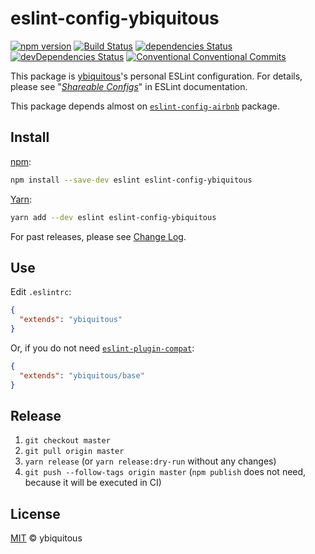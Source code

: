 # eslint-config-ybiquitous

[![npm version](https://badge.fury.io/js/eslint-config-ybiquitous.svg)](https://badge.fury.io/js/eslint-config-ybiquitous)
[![Build Status](https://travis-ci.org/ybiquitous/eslint-config-ybiquitous.svg?branch=master)](https://travis-ci.org/ybiquitous/eslint-config-ybiquitous)
[![dependencies Status](https://david-dm.org/ybiquitous/eslint-config-ybiquitous/status.svg)](https://david-dm.org/ybiquitous/eslint-config-ybiquitous)
[![devDependencies Status](https://david-dm.org/ybiquitous/eslint-config-ybiquitous/dev-status.svg)](https://david-dm.org/ybiquitous/eslint-config-ybiquitous?type=dev)
[![Conventional Conventional Commits](https://img.shields.io/badge/Conventional%20Commits-1.0.0-yellow.svg)](https://conventionalcommits.org)

This package is [ybiquitous](https://github.com/ybiquitous)'s personal ESLint configuration.
For details, please see "[*Shareable Configs*](https://eslint.org/docs/developer-guide/shareable-configs)"
in ESLint documentation.

This package depends almost on
[`eslint-config-airbnb`](https://npmjs.com/eslint-config-airbnb) package.

## Install

[npm](https://npmjs.com/):

```sh
npm install --save-dev eslint eslint-config-ybiquitous
```

[Yarn](https://yarnpkg.com/):

```sh
yarn add --dev eslint eslint-config-ybiquitous
```

For past releases, please see [Change Log](CHANGELOG.md).

## Use

Edit `.eslintrc`:

```json
{
  "extends": "ybiquitous"
}
```

Or, if you do not need [`eslint-plugin-compat`](https://npmjs.com/eslint-plugin-compat):

```json
{
  "extends": "ybiquitous/base"
}
```

## Release

1. `git checkout master`
1. `git pull origin master`
1. `yarn release` (or `yarn release:dry-run` without any changes)
1. `git push --follow-tags origin master`
   (`npm publish` does not need, because it will be executed in CI)

## License

[MIT](LICENSE) © ybiquitous
